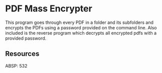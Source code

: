 # PDF Mass Encrypter

This program goes through every PDF in a folder and its subfolders and encrypts the PDFs using a password provided on the command line.  Also included is the reverse program which decrypts all encrypted pdfs with a provided password.

## Resources

ABSP: 532

